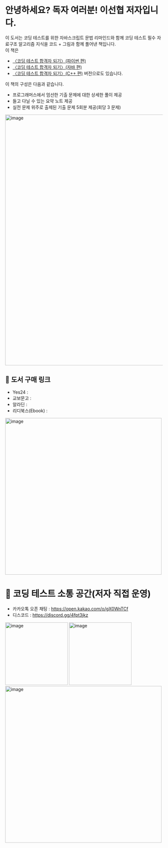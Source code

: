 # 안녕하세요? 독자 여러분! 이선협 저자입니다.
이 도서는 코딩 테스트를 위한 자바스크립트 문법 리마인드와 함께 코딩 테스트 필수 자료구조 알고리즘 지식을 코드 + 그림과 함께 풀어낸 책입니다.<br>
이 책은 
- [〈코딩 테스트 합격자 되기〉(파이썬 편)](https://github.com/dremdeveloper/codingtest_python)
- [〈코딩 테스트 합격자 되기〉(자바 편)](https://github.com/retrogemHK/codingtest_java)
- [〈코딩 테스트 합격자 되기〉(C++ 편)](https://github.com/dremdeveloper/codingtest_cpp)
버전으로도 있습니다.

이 책의 구성은 다음과 같습니다.<br>

- 프로그래머스에서 엄선한 기출 문제에 대한 상세한 풀이 제공
- 들고 다닐 수 있는 요약 노트 제공
- 실전 문제 위주로 출제된 기출 문제 5회분 제공(회당 3 문제)

<img width="800" alt="image" src="https://github.com/kciter/coding-interview-js/assets/16553217/0ef995a1-fe48-48c9-b089-e13782712c49">

## 📖 도서 구매 링크
- Yes24 :
- 교보문고 :
- 알라딘 :
- 리디북스(Ebook) : 

<img width="500" alt="image" src="https://github.com/kciter/coding-interview-js/assets/16553217/0436f120-1a5e-424c-bc43-d35cf8893b43">

# 💬 코딩 테스트 소통 공간(저자 직접 운영)
- 카카오톡 오픈 채팅 : https://open.kakao.com/o/gX0WnTCf
- 디스코드 : https://discord.gg/4fpt3jkz
<img width="200" alt="image" src="https://github.com/kciter/coding-interview-js/assets/16553217/38f2d425-257b-4937-a595-cae56c272b82">
<img width="200" alt="image" src="https://github.com/kciter/coding-interview-js/assets/16553217/14be16dc-3308-443c-8921-277c4031a18e">
<img width="500" alt="image" src="https://github.com/kciter/coding-interview-js/assets/16553217/d5f76595-d57d-45bb-b874-79c7382f0940">

